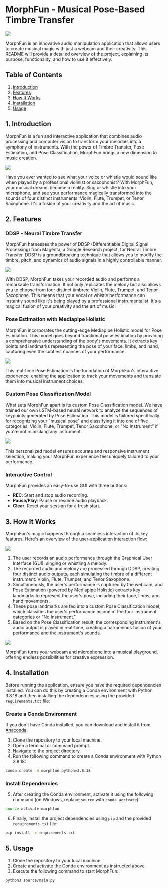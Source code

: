 # MorphFun - Musical Pose-Based Timbre Transfer

![](/readme_images/MorphFun.png)

MorphFun is an innovative audio manipulation application that allows users to create musical magic with just a webcam and their creativity. This README will provide a detailed overview of the project, explaining its purpose, functionality, and how to use it effectively.

## Table of Contents
1. [Introduction](#introduction)
2. [Features](#features)
3. [How It Works](#how-it-works)
4. [Installation](#installation)
5. [Usage](#usage)

## 1. Introduction

MorphFun is a fun and interactive application that combines audio processing and computer vision to transform your melodies into a symphony of instruments. With the power of Timbre Transfer, Pose Estimation, and Pose Classification, MorphFun brings a new dimension to music creation.

![](/readme_images/Instruments.png)

Have you ever wanted to see what your voice or whistle would sound like when played by a professional violinist or saxophonist? With MorphFun, your musical dreams become a reality. Sing or whistle into your microphone, and see your performance magically transformed into the sounds of four distinct instruments: Violin, Flute, Trumpet, or Tenor Saxophone. It's a fusion of your creativity and the art of music.

## 2. Features

### DDSP - Neural Timbre Transfer



MorphFun harnesses the power of DDSP (Differentiable Digital Signal Processing) from Magenta, a Google Research project, for Neural Timbre Transfer. DDSP is a groundbreaking technique that allows you to modify the timbre, pitch, and dynamics of audio signals in a highly controllable manner.

![](/readme_images/TimbreTransfer.png)

With DDSP, MorphFun takes your recorded audio and performs a remarkable transformation. It not only replicates the melody but also allows you to choose from four distinct timbres: Violin, Flute, Trumpet, and Tenor Saxophone. This means that your vocal or whistle performance can instantly sound like it's being played by a professional instrumentalist. It's a magical fusion of your creativity and the art of music.

### Pose Estimation with Mediapipe Holistic

MorphFun incorporates the cutting-edge Mediapipe Holistic model for Pose Estimation. This model goes beyond traditional pose estimation by providing a comprehensive understanding of the body's movements. It extracts key points and landmarks representing the pose of your face, limbs, and hand, capturing even the subtlest nuances of your performance.

![](/readme_images/PoseEstimation.png)

This real-time Pose Estimation is the foundation of MorphFun's interactive experience, enabling the application to track your movements and translate them into musical instrument choices.

### Custom Pose Classification Model

What sets MorphFun apart is its custom Pose Classification model. We have trained our own LSTM-based neural network to analyze the sequences of keypoints generated by Pose Estimation. This model is tailored specifically for recognizing your "musical pose" and classifying it into one of five categories: Violin, Flute, Trumpet, Tenor Saxophone, or "No Instrument" if you're not mimicking any instrument.

![](/readme_images/PoseClassification.png)

This personalized model ensures accurate and responsive instrument selection, making your MorphFun experience feel uniquely tailored to your performance.

### Interactive Control

MorphFun provides an easy-to-use GUI with three buttons:
- **REC**: Start and stop audio recording.
- **Pause/Play**: Pause or resume audio playback.
- **Clear**: Reset your session for a fresh start.

## 3. How It Works

MorphFun's magic happens through a seamless interaction of its key features. Here's an overview of the user-application interaction flow:

![](/readme_images/HowItWorks.png)

1. The user records an audio performance through the Graphical User Interface (GUI), singing or whistling a melody.
2. The recorded audio and melody are processed through DDSP, creating four distinct audio outputs, each simulating the timbre of a different instrument: Violin, Flute, Trumpet, and Tenor Saxophone.
3. Simultaneously, the user's performance is captured by the webcam, and Pose Estimation (powered by Mediapipe Holistic) extracts key landmarks to represent the user's pose, including their face, limbs, and hand movements.
4. These pose landmarks are fed into a custom Pose Classification model, which classifies the user's performance as one of the four instrument categories or "No Instrument."
5. Based on the Pose Classification result, the corresponding instrument's audio output is played in real-time, creating a harmonious fusion of your performance and the instrument's sounds.

![](/readme_images/Poses.png)

MorphFun turns your webcam and microphone into a musical playground, offering endless possibilities for creative expression.


## 4. Installation
Before running the application, ensure you have the required dependencies installed. You can do this by creating a Conda environment with Python 3.8.18 and then installing the dependencies using the provided `requirements.txt` file:

### Create a Conda Environment
If you don't have Conda installed, you can download and install it from [Anaconda](https://www.anaconda.com/products/distribution).

1. Clone the repository to your local machine.
2. Open a terminal or command prompt.
3. Navigate to the project directory.
4. Run the following command to create a Conda environment with Python 3.8.18:
```bash
conda create -n morphfun python=3.8.18
```

### Install Dependencies
5. After creating the Conda environment, activate it using the following command (on Windows, replace `source` with `conda activate`):
```bash
source activate morphfun
```

6. Finally, install the project dependencies using `pip` and the provided `requirements.txt` file:
```bash
pip install -r requirements.txt
```

## 5. Usage

1. Clone the repository to your local machine.
2. Create and activate the Conda environment as instructed above.
3. Execute the following command to start MorphFun:
```bash
python3 source/main.py
```
